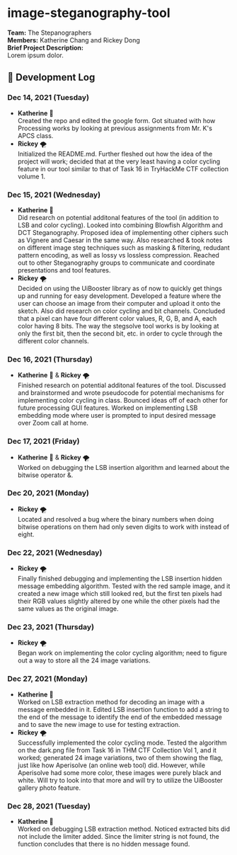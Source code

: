 # image-steganography-tool
**Team:** The Stepanographers  
**Members:** Katherine Chang and Rickey Dong  
**Brief Project Description:**  
Lorem ipsum dolor.  
## 📃 Development Log
### Dec 14, 2021 (Tuesday)
- **Katherine** 🧊  
Created the repo and edited the google form. Got situated with how Processing works by looking at previous assignments from Mr. K's APCS class.  
- **Rickey** 🌪️  
Initialized the README.md. Further fleshed out how the idea of the project will work; decided that at the very least having a color cycling feature in our tool similar to that of Task 16 in TryHackMe CTF collection volume 1. 
### Dec 15, 2021 (Wednesday)
- **Katherine** 🧊  
Did research on potential additonal features of the tool (in addition to LSB and color cycling). Looked into combining Blowfish Algorithm and DCT Steganography. Proposed idea of implementing other ciphers such as Vignere and Caesar in the same way. Also researched & took notes on different image steg techniques such as masking & filtering, redudant pattern encoding, as well as lossy vs lossless compression. Reached out to other Steganography groups to communicate and coordinate presentations and tool features.
- **Rickey** 🌪️  
Decided on using the UiBooster library as of now to quickly get things up and running for easy development. Developed a feature where the user can choose an image from their computer and upload it onto the sketch. Also did research on color cycling and bit channels. Concluded that a pixel can have four different color values, R, G, B, and A, each color having 8 bits. The way the stegsolve tool works is by looking at only the first bit, then the second bit, etc. in order to cycle through the different color channels.
### Dec 16, 2021 (Thursday)
- **Katherine** 🧊 &  **Rickey** 🌪️  
Finished research on potential additonal features of the tool. Discussed and brainstormed and wrote pseudocode for potential mechanisms for implementing color cycling in class. Bounced ideas off of each other for future processing GUI features. Worked on implementing LSB embedding mode where user is prompted to input desired message over Zoom call at home. 
### Dec 17, 2021 (Friday)
- **Katherine** 🧊 &  **Rickey** 🌪️  
Worked on debugging the LSB insertion algorithm and learned about the bitwise operator &.
### Dec 20, 2021 (Monday)
- **Rickey** 🌪️  
Located and resolved a bug where the binary numbers when doing bitwise operations on them had only seven digits to work with instead of eight.
### Dec 22, 2021 (Wednesday)
- **Rickey** 🌪️  
Finally finished debugging and implementing the LSB insertion hidden message embedding algorithm. Tested with the red sample image, and it created a new image which still looked red, but the first ten pixels had their RGB values slightly altered by one while the other pixels had the same values as the original image.
### Dec 23, 2021 (Thursday)
- **Rickey** 🌪️  
Began work on implementing the color cycling algorithm; need to figure out a way to store all the 24 image variations.
### Dec 27, 2021 (Monday)
- **Katherine** 🧊  
Worked on LSB extraction method for decoding an image with a message embedded in it. Edited LSB insertion function to add a string to the end of the message to identify the end of the embedded message and to save the new image to use for testing extraction.
- **Rickey** 🌪️  
Successfully implemented the color cycling mode. Tested the algorithm on the dark.png file from Task 16 in THM CTF Collection Vol 1, and it worked; generated 24 image variations, two of them showing the flag, just like how Aperisolve (an online web tool) did. However, while Aperisolve had some more color, these images were purely black and white. Will try to look into that more and will try to utilize the UiBooster gallery photo feature.
### Dec 28, 2021 (Tuesday)
- **Katherine** 🧊  
Worked on debugging LSB extraction method. Noticed extracted bits did not include the limiter added. Since the limiter string is not found, the function concludes that there is no hidden message found. 
